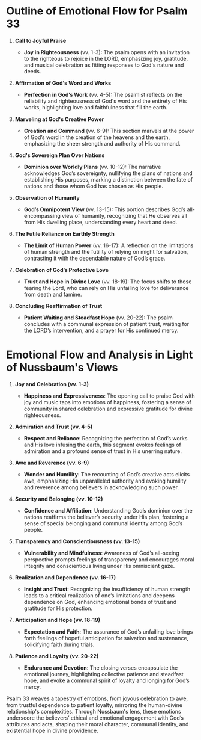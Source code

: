 # Outline of Emotional Flow for Psalm 33

1. **Call to Joyful Praise**
    - **Joy in Righteousness** (vv. 1-3): The psalm opens with an invitation to the righteous to rejoice in the LORD, emphasizing joy, gratitude, and musical celebration as fitting responses to God's nature and deeds.

2. **Affirmation of God's Word and Works**
    - **Perfection in God’s Work** (vv. 4-5): The psalmist reflects on the reliability and righteousness of God's word and the entirety of His works, highlighting love and faithfulness that fill the earth.

3. **Marveling at God's Creative Power**
    - **Creation and Command** (vv. 6-9): This section marvels at the power of God’s word in the creation of the heavens and the earth, emphasizing the sheer strength and authority of His command.

4. **God's Sovereign Plan Over Nations**
    - **Dominion over Worldly Plans** (vv. 10-12): The narrative acknowledges God’s sovereignty, nullifying the plans of nations and establishing His purposes, marking a distinction between the fate of nations and those whom God has chosen as His people.

5. **Observation of Humanity**
    - **God’s Omnipotent View** (vv. 13-15): This portion describes God’s all-encompassing view of humanity, recognizing that He observes all from His dwelling place, understanding every heart and deed.

6. **The Futile Reliance on Earthly Strength**
    - **The Limit of Human Power** (vv. 16-17): A reflection on the limitations of human strength and the futility of relying on might for salvation, contrasting it with the dependable nature of God’s grace.

7. **Celebration of God’s Protective Love**
    - **Trust and Hope in Divine Love** (vv. 18-19): The focus shifts to those fearing the Lord, who can rely on His unfailing love for deliverance from death and famine.

8. **Concluding Reaffirmation of Trust**
    - **Patient Waiting and Steadfast Hope** (vv. 20-22): The psalm concludes with a communal expression of patient trust, waiting for the LORD’s intervention, and a prayer for His continued mercy.

# Emotional Flow and Analysis in Light of Nussbaum's Views

1. **Joy and Celebration (vv. 1-3)**
    - **Happiness and Expressiveness**: The opening call to praise God with joy and music taps into emotions of happiness, fostering a sense of community in shared celebration and expressive gratitude for divine righteousness.

2. **Admiration and Trust (vv. 4-5)**
    - **Respect and Reliance**: Recognizing the perfection of God’s works and His love infusing the earth, this segment evokes feelings of admiration and a profound sense of trust in His unerring nature.

3. **Awe and Reverence (vv. 6-9)**
    - **Wonder and Humility**: The recounting of God’s creative acts elicits awe, emphasizing His unparalleled authority and evoking humility and reverence among believers in acknowledging such power.

4. **Security and Belonging (vv. 10-12)**
    - **Confidence and Affiliation**: Understanding God’s dominion over the nations reaffirms the believer’s security under His plan, fostering a sense of special belonging and communal identity among God’s people.

5. **Transparency and Conscientiousness (vv. 13-15)**
    - **Vulnerability and Mindfulness**: Awareness of God’s all-seeing perspective prompts feelings of transparency and encourages moral integrity and conscientious living under His omniscient gaze.

6. **Realization and Dependence (vv. 16-17)**
    - **Insight and Trust**: Recognizing the insufficiency of human strength leads to a critical realization of one’s limitations and deepens dependence on God, enhancing emotional bonds of trust and gratitude for His protection.

7. **Anticipation and Hope (vv. 18-19)**
    - **Expectation and Faith**: The assurance of God’s unfailing love brings forth feelings of hopeful anticipation for salvation and sustenance, solidifying faith during trials.

8. **Patience and Loyalty (vv. 20-22)**
    - **Endurance and Devotion**: The closing verses encapsulate the emotional journey, highlighting collective patience and steadfast hope, and evoke a communal spirit of loyalty and longing for God’s mercy.

Psalm 33 weaves a tapestry of emotions, from joyous celebration to awe, from trustful dependence to patient loyalty, mirroring the human-divine relationship's complexities. Through Nussbaum's lens, these emotions underscore the believers’ ethical and emotional engagement with God’s attributes and acts, shaping their moral character, communal identity, and existential hope in divine providence.
